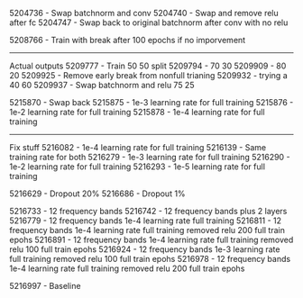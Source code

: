5204736 - Swap batchnorm and conv
5204740 - Swap and remove relu after fc
5204747 - Swap back to original batchnorm after conv with no relu

5208766 - Train with break after 100 epochs if no imporvement

--- 
Actual outputs
5209777 - Train 50 50 split
5209794 - 70 30
5209909 - 80 20
5209925 - Remove early break from nonfull trianing
5209932 - trying a 40 60
5209937 - Swap batchnorm and relu  75 25

5215870 - Swap back
5215875 - 1e-3 learning rate for full training
5215876 - 1e-2 learning rate for full training
5215878 - 1e-4 learning rate for full training

--- 
Fix stuff
5216082 - 1e-4 learning rate for full training
5216139 - Same training rate for both
5216279 - 1e-3 learning rate for full training
5216290 - 1e-2 learning rate for full training
5216293 - 1e-5 learning rate for full training

5216629 - Dropout 20%
5216686 - Dropout 1%

5216733 - 12 frequency bands
5216742 - 12 frequency bands plus 2 layers
5216779 - 12 frequency bands 1e-4 learning rate full training
5216811 - 12 frequency bands 1e-4 learning rate full training removed relu 200 full train epohs
5216891 - 12 frequency bands 1e-4 learning rate full training removed relu 100 full train epohs
5216924 - 12 frequency bands 1e-3 learning rate full training removed relu 100 full train epohs
5216978 - 12 frequency bands 1e-4 learning rate full training removed relu 200 full train epohs

5216997 - Baseline 



